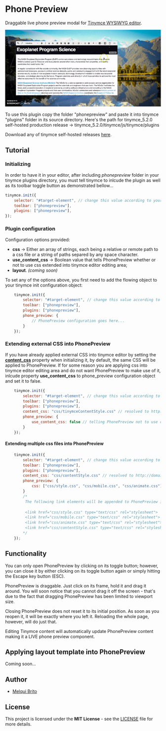 # Phone Preview
Draggable live phone preview modal for [Tinymce WYSIWYG editor]("https://www.tiny.cloud/").

![demo](phone-preview-demo.gif)

To use this plugin copy the folder "phonepreview" and paste it into tinymce "plugins" folder in its source directory.
Here's the path for tinymce_5.2.0 self-hosted production release -> tinymce_5.2.0/tinymce/js/tinymce/plugins

Download any of tinymce self-hosted releases [here](https://www.tiny.cloud/get-tiny/self-hosted/).

## Tutorial
### Initializing
In order to have it in your editor, after including _phonepreview_ folder in your tinymce plugins directory, you must tell tinymce to inlcude the plugin as well as its toolbar toggle button as demonstrated bellow...
```javascript
tinymce.init({
    selector: "#target-element", // change this value according to your HTML target element selector
    toolbar: ["phonepreview"],
    plugins: ["phonepreview"],
});
```
### Plugin configuration
Configuration options provided:
* **css** -> Either an array of strings, each being a relative or remote path to a css file or a string of paths separed by any space character.
* **use_content_css** -> Boolean value that tells PhonePreview whether or not to use css extended into tinymce editor editing area;
* **layout**. _(coming soon)_

To set any of the options above, you first need to add the flowing object to your tinymce init configuration object:
```javascript
    tinymce.init({
        selector: "#target-element", // change this value according to your HTML target element selector
        toolbar: ["phonepreview"],
        plugins: ["phonepreview"],
        phone_preview: {
            // PhonePreview configuration goes here...
        }
    });
```
    
### Extending external CSS into PhonePreview
If you have already applied external CSS into tinymce editor by setting the [__content_css__](https://www.tiny.cloud/docs/configure/content-appearance/#content_css) property when initializing it, by default, the same CSS will be applied to PhonePreview. If for some reason you are applying css into tinymce editor editing area and do not want PhonePreview to make use of it, inlcude property __use_content_css__ to phone_preview configuration object and set it to false.
```javascript
    tinymce.init({
        selector: "#target-element", // change this value according to your HTML target element selector
        toolbar: ["phonepreview"],
        plugins: ["phonepreview"],
        content_css: "css/tinymceContentStyle.css" // resolved to http://domain.mine/css/tinymceContentStyle.css
        phone_preview: {
            use_content_css: false // telling PhonePreview not to use content_css
        }
    });
```
#### Extending multiple css files into PhonePreview
```javascript
    tinymce.init({
        selector: "#target-element", // change this value according to your HTML target element selector
        toolbar: ["phonepreview"],
        plugins: ["phonepreview"],
        content_css: "css/contentStyle.css" // resolved to http://domain.mine/css/tinymceContentStyle.css
        phone_preview: {
            css: ["css/style.css", "css/mobile.css", "css/animate.css"]
        }
        /*
         The following link elements will be appended to PhonePreview iframe component in the following order:
         
         <link href="css/style.css" type="text/css" rel="stylesheet">
         <link href="css/mobile.css" type="text/css" rel="stylesheet"> 
         <link href="css/animate.css" type="text/css" rel="stylesheet"> 
         <link href="css/contentStyle.css" type="text/css" rel="stylesheet"> 
        */
    });
```

## Functionality
You can only open PhonePreview by clicking on its toggle button; however, you can close it by either clicking on its toggle button again or simply hitting the Escape key button (ESC).

PhonePreview is draggable. Just click on its frame, hold it and drag it around. You will soon notice that you cannot drag it off the screen - that's due to the fact that dragging PhonePreview has been limited to viewport size. 

Closing PhonePreview does not reset it to its initial position. As soon as you reopen it, it will be exactly where you left it. Reloading the whole page, however, will do just that.

Editing Tinymce content will automatically update PhonePreview content making it a LIVE phone preview component.

## Applying layout template into PhonePreview
Coming soon...

## Author
* [Melqui Brito](https://github.com/melquibrito)

## License
This project is licensed under the __MIT License__ - see the [LICENSE](LICENSE.md) file for more details.
